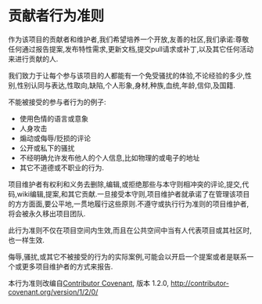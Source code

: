 # 贡献者行为准则

作为该项目的贡献者和维护者,我们希望培养一个开放,友善的社区,我们承诺:尊敬任何通过报告提案,发布特性需求,更新文档,提交pull请求或补丁,以及其它任何活动来进行贡献的人.

我们致力于让每个参与该项目的人都能有一个免受骚扰的体验,不论经验的多少,性别,性别认同与表达,性取向,缺陷,个人形象,身材,种族,血统,年龄,信仰,及国籍.

不能被接受的参与者行为的例子:

- 使用色情的语言或意象
- 人身攻击
- 煽动或侮辱/贬损的评论
- 公开或私下的骚扰
- 不经明确允许发布他人的个人信息,比如物理的或电子的地址
- 其它不道德或不职业的行为.

项目维护者有权利和义务去删除,编辑,或拒绝那些与本守则相冲突的评论,提交,代码,wiki编辑,提案,和其它贡献.一旦接受本守则,项目维护者就承诺了在管理该项目的方方面面,要公平地,一贯地履行这些原则.不遵守或执行行为准则的项目维护者,将会被永久移出项目团队.

此行为准则不仅在项目空间内生效,而且在公共空间中当有人代表项目或其社区时,也一样生效.

侮辱,骚扰,或其它不被接受的行为的实际案例,可能会以开启一个提案或者是联系一个或更多项目维护者的方式来报告.

本行为准则改编自[Contributor Covenant](http://contributor-covenant.org/), 版本 1.2.0, http://contributor-covenant.org/version/1/2/0/